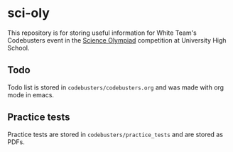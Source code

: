 # sci-oly

This repository is for storing useful information for White Team's Codebusters event in the [Science Olympiad](https://scioly.org) competition at University High School. 


## Todo

Todo list is stored in `codebusters/codebusters.org` and was made with org mode in emacs.


## Practice tests

Practice tests are stored in `codebusters/practice_tests` and are stored as PDFs. 